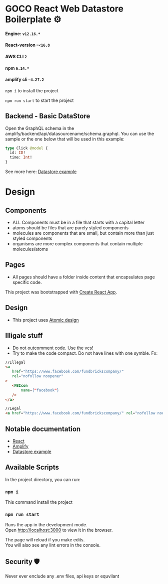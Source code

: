 # GOCO React Web Datastore Boilerplate ⚙️

#### Engine: `v12.16.*`
#### React-version `=<16.8`
#### AWS CLI `2`
#### npm `6.14.*`
#### amplify cli `~4.27.2`


`npm i` to install the project

`npm run start` to start the project

## Backend - Basic DataStore
Open the GraphQL schema in the amplify/backend/api/datasourcename/schema.graphql. You can use the sample or the one below that will be used in this example:

```graphql
type Click @model {
  id: ID!
  time: Int!
}
```
See more here: [Datastore example](https://github.com/dabit3/amplify-datastore-example/blob/master/README.md)

# Design
## Components
 - ALL Components must be in a file that starts with a capital letter
 - atoms should be files that are purely styled components 
 - molecules are components that are small, but contain more than just styled components
 - organisms are more complex components that contain multiple molecules/atoms

 ## Pages
 - All pages should have a folder inside content that encapsulates page specific code.

This project was bootstrapped with [Create React App](https://github.com/facebook/create-react-app).

 ## Design
 - This project uses [Atomic design](https://bradfrost.com/blog/post/atomic-web-design/)
 
 ## Illigale stuff
 - Do not outcomment code. Use the vcs!
 - Try to make the code compact. Do not have lines with one symble. Fx:
 
 ```html
//Illegal 
<a 
    href="https://www.facebook.com/fundbrickscompany/"
    rel="nofollow noopener"
> 
    <FBIcon 
        name={"facebook"}
    />
</a> 

//Legal 
<a href="https://www.facebook.com/fundbrickscompany/" rel="nofollow noopener"><FBIcon name={"facebook"} /></a>

```

## Notable documentation
- [React](https://reactjs.org/docs/getting-started.html)
- [Amplify](https://docs.amplify.aws/lib/q/platform/js)
- [Datastore example](https://github.com/dabit3/amplify-datastore-example/blob/master/README.md)

## Available Scripts

In the project directory, you can run:

### `npm i` 
This command install the project


### `npm run start`

Runs the app in the development mode.<br />
Open [http://localhost:3000](http://localhost:3000) to view it in the browser.

The page will reload if you make edits.<br />
You will also see any lint errors in the console.

## Security 🛡
Never ever enclude any .env files, api keys or equvilant
